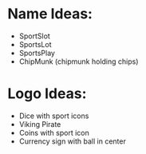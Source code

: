 # Name Ideas:
* SportSlot
* SportsLot
* SportsPlay
* ChipMunk (chipmunk holding chips)


# Logo Ideas:
* Dice with sport icons
* Viking Pirate
* Coins with sport icon
* Currency sign with ball in center